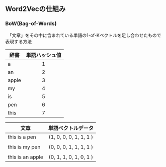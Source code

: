 ## Word2Vecの仕組み

### BoW(Bag-of-Words)

　「文章」をその中に含まれている単語の1-of-Kベクトルを足し合わせたもので表現する方法

| 辞書  | 単語ハッシュ値 |
| ----- |:--------------:|
| a     | 1              |
| an    | 2              |
| apple | 3              |
| my    | 4              |
| is    | 5              |
| pen   | 6              |
| this  | 7              |

| 文章             | 単語ベクトルデータ     |
| ---------------- |:----------------------:|
| this is a pen    | (1, 0, 0, 0, 1, 1, 1 ) |
|                  |                        | ） 距離 1.4    |
| this is my pen   | (0, 0, 0, 1, 1, 1, 1 ) |
|                  |                        | ） 距離 2.0    |
| this is an apple | (0, 1, 1, 0, 1, 0, 1 ) |
